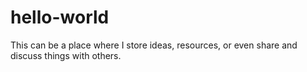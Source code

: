 # hello-world
This can be a place where I store ideas, resources, or even share and discuss things with others.
